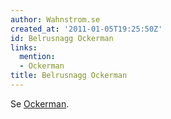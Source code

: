 ```yaml
---
author: Wahnstrom.se
created_at: '2011-01-05T19:25:50Z'
id: Belrusnagg Ockerman
links:
  mention:
  - Ockerman
title: Belrusnagg Ockerman
---
```


Se [Ockerman].

  [Ockerman]: Ockerman
